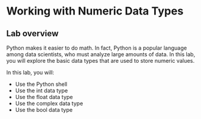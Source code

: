 # Working with Numeric Data Types

## Lab overview

Python makes it easier to do math. In fact, Python is a popular language among data scientists, who must analyze large amounts of data. In this lab, you will explore the basic data types that are used to store numeric values.

In this lab, you will:

- Use the Python shell
- Use the int data type
- Use the float data type
- Use the complex data type
- Use the bool data type